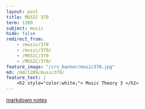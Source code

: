 ```yaml
---
layout: post
title: MUSIC 370
term: 1209
subject: music
hide: false
redirect_from:
    - /music/370
    - /music/370/
    - /MUSIC/370
    - /MUSIC/370/
feature_image: "/crs_banner/music370.jpg"
md: /md/1209/music370/
feature_text: |
    <h2 style="color:white;"> Music Theory 3 </h2>
---
```


 [markdown notes](/md/1209/music370/)
